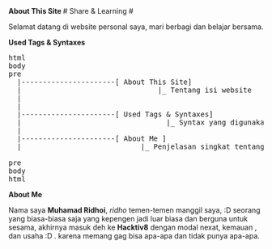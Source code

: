 <html>
<body>
<strong> About This Site </strong>
# Share & Learning #
<p>Selamat datang di website personal saya, mari berbagi dan belajar bersama. </p>

<strong> Used Tags & Syntaxes </strong>
<pre>
html
body
pre
  |----------------------[ About This Site]
  |                                |_ Tentang isi website
  |
  |
  |----------------------[ Used Tags & Syntaxes]
  |                                  |_ Syntax yang digunakan
  |
  |----------------------[ About Me ]
  |                            |_ Penjelasan singkat tentang diri

pre
body
html
</pre>
<strong> About Me </strong>
<p> Nama saya <strong>Muhamad Ridhoi</strong>, <i>ridho</i> temen-temen manggil saya, :D
seorang yang biasa-biasa saja yang kepengen jadi luar biasa dan berguna untuk sesama, akhirnya masuk deh ke <strong>Hacktiv8</strong> dengan modal nexat, kemauan , dan usaha :D . karena memang gag bisa apa-apa dan tidak punya apa-apa.</p>
</body>
</html>
